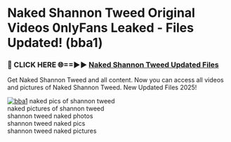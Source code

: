 # Naked Shannon Tweed Original Videos 0nlyFans Leaked - Files Updated! (bba1)

<h3>🔴 CLICK HERE 🌐==►► <a href="https://tinyurl.com/yckcrads" rel="nofollow">Naked Shannon Tweed Updated Files</a></h3>

Get Naked Shannon Tweed and all content. Now you can access all videos and pictures of Naked Shannon Tweed. New Updated Files 2025!

[![bba1](https://i.imgur.com/hpKpOFt.gif)](https://tinyurl.com/yckcrads)
naked pics of shannon tweed<br>
naked pictures of shannon tweed<br>
shannon tweed naked photos<br>
shannon tweed naked pics<br>
shannon tweed naked pictures
